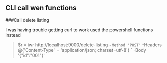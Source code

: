 

## CLI call wen functions

###Call delete listing

I was having trouble getting curl to work
used the powershell functions instead 


>    $r = iwr http://localhost:9000/delete-listing `
>            -Method 'POST' `
>            -Headers @{'Content-Type' = 'application/json; charset=utf-8'} `
>            -Body '{"id":"001"}'


            
